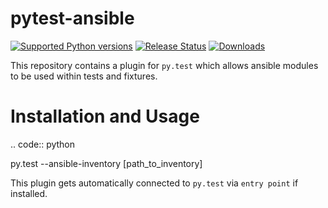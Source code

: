 pytest-ansible
==============

[![Supported Python versions](https://pypip.in/py_versions/pytest-ansible/badge.svg)](https://pypi.python.org/pypi/pytest-ansible/)
[![Release Status](https://pypip.in/v/pytest-ansible/badge.svg)](https://pypi.python.org/pypi/pytest-ansible/)
[![Downloads](https://pypip.in/d/pytest-ansible/badge.svg)](https://pypi.python.org/pypi/pytest-ansible/)

This repository contains a plugin for ``py.test`` which allows ansible modules to be used within tests and fixtures.

Installation and Usage
======================
.. code:: python

 py.test --ansible-inventory [path_to_inventory]

This plugin gets automatically connected to ``py.test`` via ``entry point`` if installed.

